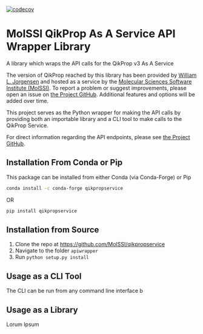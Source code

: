 [![codecov](https://codecov.io/gh/MolSSI/qikpropservice/branch/master/graph/badge.svg)](https://codecov.io/gh/MolSSI/qikpropservice)

MolSSI QikProp As A Service API Wrapper Library
===============================================

A library which wraps the API calls for the QikProp v3 As A Service 
 
The version of QikProp reached by this library has been provided by [William L. Jorgensen](http://zarbi.chem.yale.edu) 
and hosted as a service by the [Molecular Sciences Software Institute (MolSSI)](https://molssi.org/). To report a
problem or suggest improvements, please open an issue on
[the Project GitHub](https://github.com/MolSSI/qikpropservice). Additional features and options will be
added over time.

This project serves as the Python wrapper for making the API calls by providing both an importable 
library and a CLI tool to make calls to the QikProp Service.

For direct information regarding the API endpoints, please see 
[the Project GitHub](https://github.com/MolSSI/qikpropservice).

Installation From Conda or Pip
------------------------------

This package can be installed from either Conda (via Conda-Forge) or Pip

```bash
conda install -c conda-forge qikpropservice
```
OR
```bash
pip install qikpropservice
```

Installation from Source
------------------------

1. Clone the repo at https://github.com/MolSSI/qikpropservice
2. Navigate to the folder `apiwrapper`
3. Run `python setup.py install`

Usage as a CLI Tool
-------------------

The CLI can be run from any command line interface b


Usage as a Library
------------------

Lorum Ipsum

